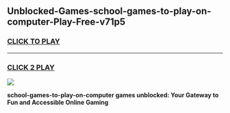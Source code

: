 
## Unblocked-Games-school-games-to-play-on-computer-Play-Free-v71p5
<h3>
<a href="https://premium76.site?title=school-games-to-play-on-computer&ref=10A">CLICK TO PLAY</a></h3>
<hr>

<h3>
<a href="https://premium76.site?title=school-games-to-play-on-computer&ref=10A">CLICK 2 PLAY</a>
  
</h3>

<a href="https://premium76.site?title=school-games-to-play-on-computer&ref=10A"><img src="https://clearcache.store/games.png"></a>


**school-games-to-play-on-computer games unblocked: Your Gateway to Fun and Accessible Online Gaming**
